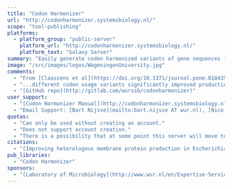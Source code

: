 ```yaml
---
title: "Codon Harmonizer"
url: "http://codonharmonizer.systemsbiology.nl/"
scope: "tool-publishing"
platforms:
  - platform_group: "public-server"
    platform_url: "http://codonharmonizer.systemsbiology.nl/"
    platform_text: "Galaxy Server"
summary: "Easily generate codon harmonized variants of gene sequences for heterologous expression"
image: "/src/images/logos/WageningenUniversity.jpg"
comments:
  - "From [Claassens et al](https://doi.org/10.1371/journal.pone.0184355):"
  - "...different codon usage variants significantly improved production of some of the tested proteins. However, not a single algorithm performed consistently best for the membrane-integrated production of the 6 tested proteins. In conclusion, for improving heterologous membrane protein production in E. coli, the major effect is accomplished by transcriptional tuning. In addition, further improvements may be realized by attempting different codon usage variants, such as codon harmonized variants, which can now be easily generated through our online Codon Harmonizer tool."
  - "[GitHub repo](http://gitlab.com/wurssb/codonharmonizer)"
user_support:
  - "[Codon Harmonizer Manual](http://codonharmonizer.systemsbiology.nl/static/CodonHarmonization_Manual.pdf)"
  - "Email Support: [Bart Nijsse](mailto:bart.nijsse AT wur.nl), [Nico Claassens](mailto:nicoclaassens AT gmail.com)"
quotas:
  - "Can only be used without creating an account."
  - "Does not support account creation."
  - "There is a possibility that at some point this server will move to somewhere else and likely all (generated) data will be removed."
citations:
  - "[Improving heterologous membrane protein production in Escherichia coli by combining transcriptional tuning and codon usage algorithms](https://doi.org/10.1371/journal.pone.0184355), Nico J. Claassens, Melvin F. Siliakus, Sebastiaan K. Spaans, Sjoerd C. A. Creutzburg, Bart Nijsse, Peter J. Schaap, Tessa E. F. Quax, John van der Oost. *PLOS One*,  September 13, 2017, doi:10.1371/journal.pone.0184355"
pub_libraries:
  - "Codon Harmonizer"
sponsors:
  - "[Laboratory of Microbiology](http://www.wur.nl/en/Expertise-Services/Chair-groups/Agrotechnology-and-Food-Sciences/Laboratory-of-Microbiology.htm), Wageningen University and Research"
---
```

